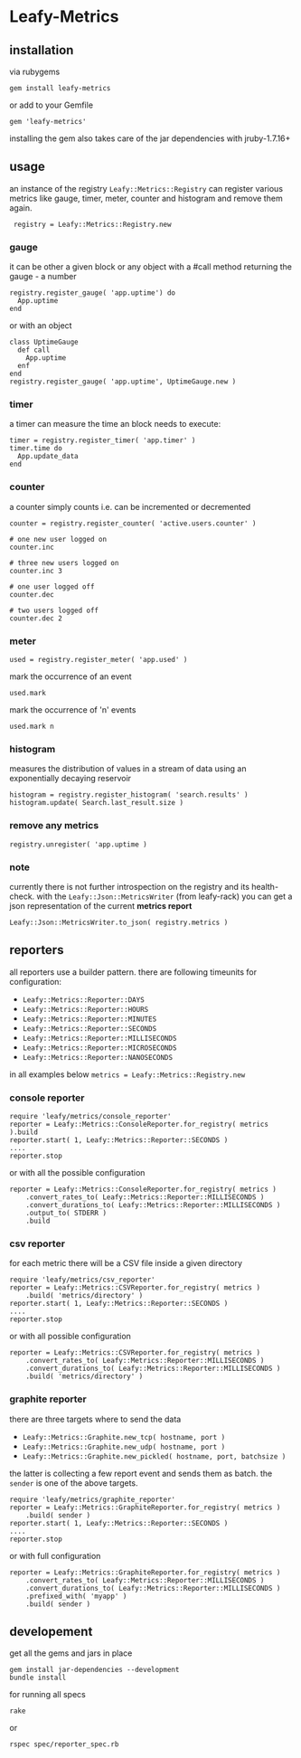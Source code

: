 # Leafy-Metrics

## installation

via rubygems
```
gem install leafy-metrics
```
or add to your Gemfile
```
gem 'leafy-metrics'
```

installing the gem also takes care of the jar dependencies with jruby-1.7.16+

## usage

an instance of the registry ```Leafy::Metrics::Registry``` can register various metrics like gauge, timer, meter, counter and histogram and remove them again.

     registry = Leafy::Metrics::Registry.new

### gauge

it can be other a given block or any object with a #call method returning the gauge - a number
     
    registry.register_gauge( 'app.uptime') do
	  App.uptime
	end

or with an object

    class UptimeGauge
	  def call
	    App.uptime
      enf
	end
	registry.register_gauge( 'app.uptime', UptimeGauge.new )

### timer

a timer can measure the time an block needs to execute:

    timer = registry.register_timer( 'app.timer' )
	timer.time do
      App.update_data
    end

### counter

a counter simply counts i.e. can be incremented or decremented

    counter = registry.register_counter( 'active.users.counter' )

	# one new user logged on
	counter.inc
	
	# three new users logged on
	counter.inc 3
	
    # one user logged off
    counter.dec

    # two users logged off
    counter.dec 2

### meter

    used = registry.register_meter( 'app.used' )

mark the occurrence of an event

	used.mark

mark the occurrence of 'n' events

	used.mark n


### histogram

measures the distribution of values in a stream of data using an exponentially decaying reservoir

    histogram = registry.register_histogram( 'search.results' )
    histogram.update( Search.last_result.size )

### remove any metrics

    registry.unregister( 'app.uptime )

### note

currently there is not further introspection on the registry and its health-check. with the ```Leafy::Json::MetricsWriter``` (from leafy-rack) you can get a json representation of the current **metrics report**

    Leafy::Json::MetricsWriter.to_json( registry.metrics )

## reporters

all reporters use a builder pattern. there are following timeunits for
configuration:

* ```Leafy::Metrics::Reporter::DAYS```
* ```Leafy::Metrics::Reporter::HOURS```
* ```Leafy::Metrics::Reporter::MINUTES```
* ```Leafy::Metrics::Reporter::SECONDS```
* ```Leafy::Metrics::Reporter::MILLISECONDS```
* ```Leafy::Metrics::Reporter::MICROSECONDS```
* ```Leafy::Metrics::Reporter::NANOSECONDS```

in all examples below ```metrics = Leafy::Metrics::Registry.new```

### console reporter

    require 'leafy/metrics/console_reporter'
    reporter = Leafy::Metrics::ConsoleReporter.for_registry( metrics ).build
	reporter.start( 1, Leafy::Metrics::Reporter::SECONDS )
	....
	reporter.stop

or with all the possible configuration

	reporter = Leafy::Metrics::ConsoleReporter.for_registry( metrics )
	    .convert_rates_to( Leafy::Metrics::Reporter::MILLISECONDS )
        .convert_durations_to( Leafy::Metrics::Reporter::MILLISECONDS )
        .output_to( STDERR )
        .build

### csv reporter

for each metric there will be a CSV file inside a given directory

    require 'leafy/metrics/csv_reporter'
    reporter = Leafy::Metrics::CSVReporter.for_registry( metrics )
	    .build( 'metrics/directory' )
	reporter.start( 1, Leafy::Metrics::Reporter::SECONDS )
	....
	reporter.stop

or with all possible configuration

	reporter = Leafy::Metrics::CSVReporter.for_registry( metrics )
	    .convert_rates_to( Leafy::Metrics::Reporter::MILLISECONDS )
        .convert_durations_to( Leafy::Metrics::Reporter::MILLISECONDS )
        .build( 'metrics/directory' )

### graphite reporter

there are three targets where to send the data

* ```Leafy::Metrics::Graphite.new_tcp( hostname, port )```
* ```Leafy::Metrics::Graphite.new_udp( hostname, port )```
* ```Leafy::Metrics::Graphite.new_pickled( hostname, port, batchsize )```

the latter is collecting a few report event and sends them as batch. the ```sender``` is one of the above targets.

    require 'leafy/metrics/graphite_reporter'
    reporter = Leafy::Metrics::GraphiteReporter.for_registry( metrics )
	    .build( sender )
	reporter.start( 1, Leafy::Metrics::Reporter::SECONDS )
	....
	reporter.stop

or with full configuration

	reporter = Leafy::Metrics::GraphiteReporter.for_registry( metrics )
	    .convert_rates_to( Leafy::Metrics::Reporter::MILLISECONDS )
        .convert_durations_to( Leafy::Metrics::Reporter::MILLISECONDS )
		.prefixed_with( 'myapp' )
        .build( sender )

## developement

get all the gems and jars in place

    gem install jar-dependencies --development
	bundle install

for running all specs

	rake

or

    rspec spec/reporter_spec.rb
